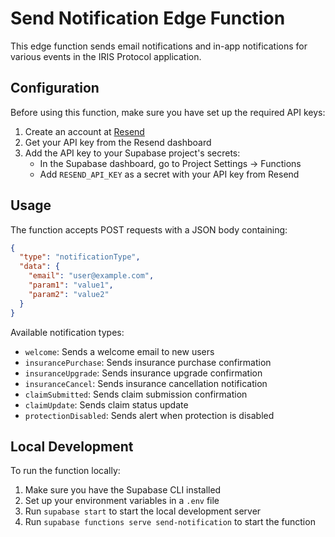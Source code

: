 
# Send Notification Edge Function

This edge function sends email notifications and in-app notifications for various events in the IRIS Protocol application.

## Configuration

Before using this function, make sure you have set up the required API keys:

1. Create an account at [Resend](https://resend.com)
2. Get your API key from the Resend dashboard
3. Add the API key to your Supabase project's secrets:
   - In the Supabase dashboard, go to Project Settings → Functions
   - Add `RESEND_API_KEY` as a secret with your API key from Resend

## Usage

The function accepts POST requests with a JSON body containing:

```json
{
  "type": "notificationType",
  "data": {
    "email": "user@example.com",
    "param1": "value1",
    "param2": "value2"
  }
}
```

Available notification types:
- `welcome`: Sends a welcome email to new users
- `insurancePurchase`: Sends insurance purchase confirmation
- `insuranceUpgrade`: Sends insurance upgrade confirmation
- `insuranceCancel`: Sends insurance cancellation notification
- `claimSubmitted`: Sends claim submission confirmation
- `claimUpdate`: Sends claim status update
- `protectionDisabled`: Sends alert when protection is disabled

## Local Development

To run the function locally:

1. Make sure you have the Supabase CLI installed
2. Set up your environment variables in a `.env` file
3. Run `supabase start` to start the local development server
4. Run `supabase functions serve send-notification` to start the function
